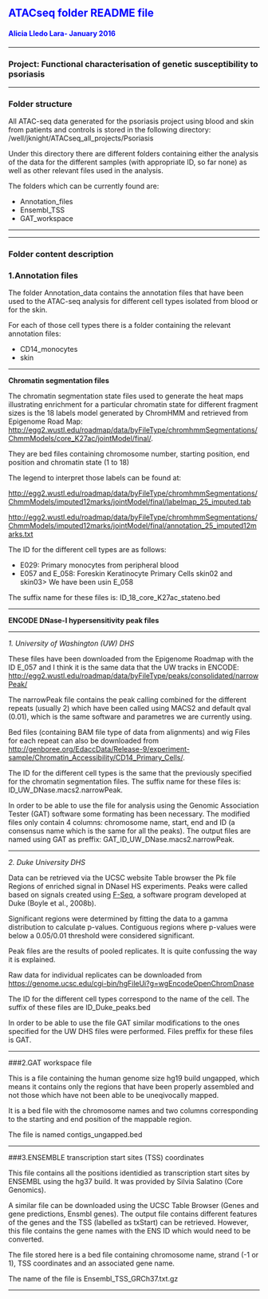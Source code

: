 ## <span style="color:blue"> ATACseq folder README file </span>

#### <span style="color:blue"> Alicia Lledo Lara- January 2016 </span>

---

### Project: Functional characterisation of genetic susceptibility to psoriasis

---


### Folder structure

All ATAC-seq data generated for the psoriasis project using blood and skin from patients and controls is stored 
in the following directory: /well/jknight/ATACseq_all_projects/Psoriasis

Under this directory there are different folders containing either the analysis of the data for the different 
samples (with appropriate ID, so far none) as well as other relevant files used in the analysis.

The folders which can be currently found are:

* Annotation_files
* Ensembl_TSS
* GAT_workspace

---



---

### Folder content description



### 1.Annotation files

The folder Annotation_data contains the annotation files that have been used to the ATAC-seq analysis for different 
cell types isolated from blood or for the skin.

For each of those cell types there is a folder containing the relevant annotation files:

* CD14_monocytes
* skin

---

**Chromatin segmentation files**

The chromatin segmentation state files used to generate the heat maps illustrating enrichment for a particular 
chromatin state for different fragment sizes is the 18 labels model generated by ChromHMM and 
retrieved from Epigenome Road Map:
http://egg2.wustl.edu/roadmap/data/byFileType/chromhmmSegmentations/ChmmModels/core_K27ac/jointModel/final/.

They are bed files containing chromosome number, starting position, end position and chromatin state (1 to 18)

The legend to interpret those labels can be found at:

http://egg2.wustl.edu/roadmap/data/byFileType/chromhmmSegmentations/ChmmModels/imputed12marks/jointModel/final/labelmap_25_imputed.tab

http://egg2.wustl.edu/roadmap/data/byFileType/chromhmmSegmentations/ChmmModels/imputed12marks/jointModel/final/annotation_25_imputed12marks.txt


The ID for the different cell types are as follows:

* E029: Primary monocytes from peripheral blood
* E057 and E_058: Foreskin Keratinocyte Primary Cells skin02 and skin03> We have been usin E_058

The suffix name for these files is: ID_18_core_K27ac_stateno.bed


---


**ENCODE DNase-I hypersensitivity peak files**


---

*1. University of Washington (UW) DHS*

These files have been downloaded from the Epigenome Roadmap with the ID E_057 and I think it is the same data 
that the UW tracks in ENCODE: http://egg2.wustl.edu/roadmap/data/byFileType/peaks/consolidated/narrowPeak/

The narrowPeak file  contains the peak calling combined for the different repeats (usually 2) which have been called 
using MACS2 and default qval (0.01), which is the same software and parametres we are currently using. 

Bed files (containing BAM file type of data from alignments) and wig Files for each repeat can also be downloaded 
from http://genboree.org/EdaccData/Release-9/experiment-sample/Chromatin_Accessibility/CD14_Primary_Cells/.

The ID for the different cell types is the same that the previously specified for the chromatin segmentation
files. The suffix name for these files is: ID_UW_DNase.macs2.narrowPeak.

In order to be able to use the file for analysis using the Genomic Association Tester (GAT) software some formating 
has been necessary.
The modified files only contain 4 columns: chromosome name, start, end and ID (a consensus name which is the same for 
all the peaks).
The output files are named using GAT as preffix: GAT_ID_UW_DNase.macs2.narrowPeak.


---



*2. Duke University DHS*

Data can be retrieved via the UCSC website Table browser the Pk file Regions of enriched signal in DNaseI HS experiments. 
Peaks were called based on signals created using [F-Seq](http://www.ncbi.nlm.nih.gov/pubmed/18784119), a software program developed at Duke (Boyle et al., 2008b). 

Significant regions were determined by fitting the data to a gamma distribution to calculate p-values. Contiguous 
regions 
where p-values were below a 0.05/0.01 threshold were considered significant. 

Peak files are the results of pooled replicates. It is quite confussing the way it is explained.

Raw data for individual replicates can be downloaded from https://genome.ucsc.edu/cgi-bin/hgFileUi?g=wgEncodeOpenChromDnase

The ID for the different cell types correspond to the name of the cell. The suffix of these files are ID_Duke_peaks.bed

In order to be able to use the file GAT similar modifications to the ones specified for the UW DHS files were 
performed. Files preffix for these files is GAT.

---



###2.GAT workspace file

This is a file containing the human genome size hg19 build ungapped, which means it contains only the regions that have
been properly assembled and not those which have not been able to be uneqivocally mapped.

It is a bed file with the chromosome names and two columns corresponding to the starting and end position of the
mappable region.

The file is named contigs_ungapped.bed


---


###3.ENSEMBLE transcription start sites (TSS) coordinates

This file  contains all the positions identidied as transcription start sites by ENSEMBL using the hg37 build. 
It was provided by Silvia Salatino (Core Genomics).

A similar file can be downloaded using the UCSC Table Browser (Genes and gene predictions, Ensmbl genes). The output file 
contains different features of the genes and the TSS (labelled as txStart) can be retrieved. However, this file contains the 
gene names with the ENS ID which would need to be converted.

The file stored here is a bed file containing chromosome name, strand (-1 or 1), TSS coordinates and an associated gene name.

The name of the file is Ensembl_TSS_GRCh37.txt.gz





---



